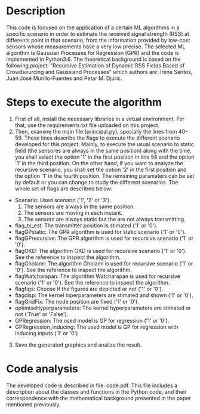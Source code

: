 # Description
This code is focused on the application of a certain ML algorithms in a specific scenario in order to estimate the received signal strength (RSS) at differents point in that scenario, from the information provided by low-cost sensors whose measurements have a very low precise. The selected ML algorithm is Gaussian Processes for Regression (GPR) and the code is implemented in Python3.6. The theoretical background is based on the following project: "Recursive Estimation of Dynamic RSS Fields Based of Crowdsourcing and Gaussiand Processes" which authors are: Irene Santos, Juan José Murillo-Fuentes and Petar M. Djuric.

# Steps to execute the algorithm
1. First of all, install the necessary libraries in a virtual environment. For that, use the requirements.txt file uploaded on this project.
2. Then, examine the main file (principal.py), specially the lines from 40-59. These lines describe the flags to execute the different scenario developed for this project. Mainly, to execute the usual scenario to static field (the sensores are always in the same position) along with the time, you shall select the option '1' in the first position in line 58 and the option '1' in the third position. On the other hand, if you want to analyze the recursive scenario, you shall set the option '2' in the first position and the option '1' in the fourth position. The remaining paramaters can be set by default or you can change to study the different scenarios. The whole set of flags are described below:
  - Scenario: Used scenario ('1', '2' or '3'). 
    1. The sensors are always in the same position.
    2. The sensors are moving in each instant. 
    3. The sensors are always static but the are not always transmitting.
  - flag_tx_est: The transmitter position is stimated ('1' or '0').
  - flagGPstatic: The GPR algorithm is used for static scenario ('1' or '0').
  - flagGPrecursive: The GPR algorithm is used for recursive scenario ('1' or '0').
  - flagOKD: The algorithm OKD is used for recursive scenario ('1' or '0'). See the reference to inspect the algorithm.
  - flagGholami: The algorithm Gholami is used for recursive scenario ('1' or '0'). See the reference to inspect the algorithm.
  - flagWatcharapan: The algorithm Watcharapan is used for recursive scenario ('1' or '0'). See the reference to inspect the algorithm.
  - flagfigs: Choose if the figures are depicted or not ('1' or '0').
  - flagdisp: The kernel hiperparameters are stimated and shown ('1' or '0').
  - flagGridFix: The node position are fixed ('1' or '0').
  - optimiseHyperparameters: The kernel hyperparameters are stimated or not ('True' or 'False').
  - GPRegression: The used model is GP for regression ('1' or '0').
  - GPRegression_inducing: The used model is GP for regression with inducing inputs ('1' or '0')
3. Save the generated graphics and analize the result. 

# Code analysis
The developed code is described in file: code.pdf. This file includes a description about the classes and functions in the Python code, and their correspondence with the mathematical background presented in the paper mentioned previously.  
